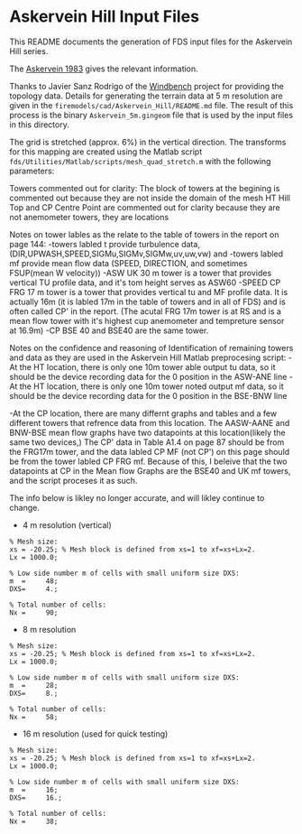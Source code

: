 # Askervein Hill Input Files

This README documents the generation of FDS input files for the Askervein Hill series.

The [Askervein 1983](https://drive.google.com/file/d/1gb21m8G6irryDDNEoKsXwXBETwlGnccK/view?usp=sharing) gives the relevant information.

Thanks to Javier Sanz Rodrigo of the [Windbench](https://windbench.net/askervein-neutral) project for providing the topology data.  Details for generating the terrain data at 5 m resolution are given in the `firemodels/cad/Askervein_Hill/README.md` file.  The result of this process is the binary `Askervein_5m.gingeom` file that is used by the input files in this directory.

The grid is stretched (approx. 6%) in the vertical direction.  The transforms for this mapping are created using the Matlab script `fds/Utilities/Matlab/scripts/mesh_quad_stretch.m` with the following parameters:

Towers commented out for clarity:
The block of towers at the begining is commented out because they are not inside the domain of the mesh
HT Hill Top and CP Centre Point are commented out for clarity because they are not anemometer towers, they are locations

Notes on tower lables as the relate to the table of towers in the report on page 144:
-towers labled t provide turbulence data, (DIR,UPWASH,SPEED,SIGMu,SIGMv,SIGMw,uv,uw,vw) and
-towers labled mf provide mean flow data (SPEED, DIRECTION, and sometimes FSUP(mean W velocity))
-ASW UK 30 m tower is a tower that provides vertical TU profile data, and it's tom height serves as ASW60
-SPEED CP FRG 17 m tower is a tower that provides vertical tu and MF profile data. 
It is actually 16m (it is labled 17m in the table of towers and in all of FDS) and is often called CP' in the report.
(The acutal FRG 17m tower is at RS and is a mean flow tower with it's highest cup anemometer and tempreture sensor at 16.9m)
-CP BSE 40 and BSE40 are the same tower.

Notes on the confidence and reasoning of Identification of remaining towers and data as they are used in the Askervein Hill Matlab preprocesing script:
-At the HT location, there is only one 10m tower able output tu data, so it should be the device recording data for the 0 position in the ASW-ANE line 
-At the HT location, there is only one 10m tower noted output mf data, so it should be the device recording data for the 0 position in the BSE-BNW line 

-At the CP location, there are many differnt graphs and tables and a few different towers that refrence data from this location. 
The AASW-AANE and BNW-BSE mean flow graphs have two datapoints at this location(likely the same two devices,) The CP' data  in Table A1.4 on page 87 
should be from the FRG17m tower, and the data labled CP MF (not CP') on this page should be from the tower labled CP FRG mf.
Because of this, I beleive that the two datapoints at CP in the Mean flow Graphs are the BSE40 and UK mf towers, and the script proceses it as such.

The info below is likley no longer accurate, and will likley continue to change.

* 4 m resolution (vertical)
```
% Mesh size:
xs = -20.25; % Mesh block is defined from xs=1 to xf=xs+Lx=2.
Lx = 1000.0;

% Low side number m of cells with small uniform size DXS:
m  =     48;
DXS=     4.;

% Total number of cells:
Nx =     90;
```

* 8 m resolution
```
% Mesh size:
xs = -20.25; % Mesh block is defined from xs=1 to xf=xs+Lx=2.
Lx = 1000.0;

% Low side number m of cells with small uniform size DXS:
m  =     28;
DXS=     8.;

% Total number of cells:
Nx =     58;
```

* 16 m resolution (used for quick testing)
```
% Mesh size:
xs = -20.25; % Mesh block is defined from xs=1 to xf=xs+Lx=2.
Lx = 1000.0;

% Low side number m of cells with small uniform size DXS:
m  =     16;
DXS=     16.;

% Total number of cells:
Nx =     38;
```